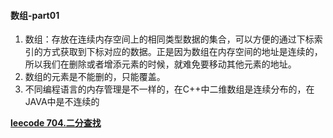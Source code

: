 #### 数组-part01
  1. 数组：存放在连续内存空间上的相同类型数据的集合，可以方便的通过下标索引的方式获取到下标对应的数据。正是因为数组在内存空间的地址是连续的，所以我们在删除或者增添元素的时候，就难免要移动其他元素的地址。  
  2. 数组的元素是不能删的，只能覆盖。
  3. 不同编程语言的内存管理是不一样的，在C++中二维数组是连续分布的，在JAVA中是不连续的
     
**[leecode 704.二分查找](https://leetcode.cn/problems/binary-search/)**


